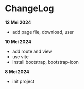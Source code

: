 # ChangeLog

**12 Mei 2024**
- add page file, download, user

**10 Mei 2024**
- add route and view
- use vite
- install bootstrap, bootstrap-icon

**8 Mei 2024**
- init project
